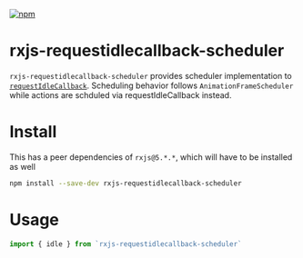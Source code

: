 [![npm](https://img.shields.io/npm/v/rxjs-requestidlecallback-scheduler.svg)](https://www.npmjs.com/package/rxjs-requestidlecallback-scheduler)

# rxjs-requestidlecallback-scheduler

`rxjs-requestidlecallback-scheduler` provides scheduler implementation to [`requestIdleCallback`](https://developer.mozilla.org/en/docs/Web/API/Window/requestIdleCallback). Scheduling behavior follows `AnimationFrameScheduler` while actions are schduled via requestIdleCallback instead.

# Install

This has a peer dependencies of `rxjs@5.*.*`, which will have to be installed as well

```sh
npm install --save-dev rxjs-requestidlecallback-scheduler
```

# Usage

```js
import { idle } from `rxjs-requestidlecallback-scheduler`
```